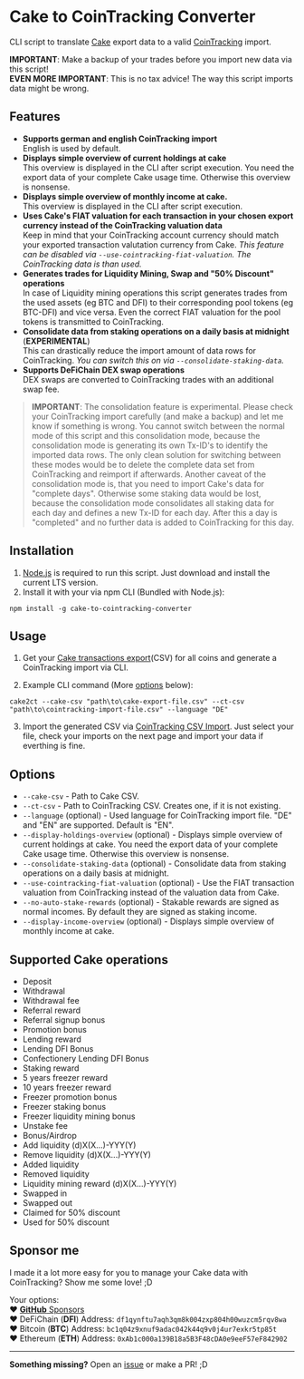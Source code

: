 # Cake to CoinTracking Converter

CLI script to translate [Cake](https://app.cakedefi.com/#?ref=401824) export data to a valid [CoinTracking](https://cointracking.info?ref=G905622) import.

**IMPORTANT**: Make a backup of your trades before you import new data via this script! \
**EVEN MORE IMPORTANT**: This is no tax advice! The way this script imports data might be wrong.

## Features

- **Supports german and english CoinTracking import** \
English is used by default.
- **Displays simple overview of current holdings at cake** \
This overview is displayed in the CLI after script execution. You need the export data of your complete Cake usage time. Otherwise this overview is nonsense.
- **Displays simple overview of monthly income at cake.** \
This overview is displayed in the CLI after script execution.
- **Uses Cake's FIAT valuation for each transaction in your chosen export currency instead of the CoinTracking valuation data** \
Keep in mind that your CoinTracking account currency should match your exported transaction valutation currency from Cake.
_This feature can be disabled via `--use-cointracking-fiat-valuation`. The CoinTracking data is than used._
- **Generates trades for Liquidity Mining, Swap and "50% Discount" operations** \
In case of Liquidity mining operations this script generates trades from the used assets (eg BTC and DFI) to their corresponding pool tokens (eg BTC-DFI) and vice versa. Even the correct FIAT valuation for the pool tokens is transmitted to CoinTracking.
- **Consolidate data from staking operations on a daily basis at midnight** (**EXPERIMENTAL**) \
This can drastically reduce the import amount of data rows for CoinTracking.
_You can switch this on via  `--consolidate-staking-data`._
- **Supports DeFiChain DEX swap operations** \
DEX swaps are converted to CoinTracking trades with an additional swap fee.

> **IMPORTANT**: The consolidation feature is experimental. Please check your CoinTracking import carefully (and make a backup) and let me know if something is wrong. You cannot switch between the normal mode of this script and this consolidation mode, because the consolidation mode is generating its own Tx-ID's to identify the imported data rows. The only clean solution for switching between these modes would be to delete the complete data set from CoinTracking and reimport if afterwards. Another caveat of the consolidation mode is, that you need to import Cake's data for "complete days". Otherwise some staking data would be lost, because the consolidation mode consolidates all staking data for each day and defines a new Tx-ID for each day. After this a day is "completed" and no further data is added to CoinTracking for this day.

## Installation

1) [Node.js](https://nodejs.org/) is required to run this script. Just download and install the current LTS version.
2) Install it with your via npm CLI (Bundled with Node.js):

```shell
npm install -g cake-to-cointracking-converter
```

## Usage

1. Get your [Cake transactions export](https://app.cakedefi.com/transactions)(CSV) for all coins and generate a CoinTracking import via CLI.

2. Example CLI command (More [options](#options) below): 
```shell 
cake2ct --cake-csv "path\to\cake-export-file.csv" --ct-csv "path\to\cointracking-import-file.csv" --language "DE"
```

3. Import the generated CSV via [CoinTracking CSV Import](https://cointracking.info/import/import_csv/). Just select your file, check your imports on the next page and import your data if everthing is fine.

## Options

- `--cake-csv` - Path to Cake CSV.
- `--ct-csv` - Path to CoinTracking CSV. Creates one, if it is not existing.
- `--language` (optional) - Used language for CoinTracking import file. "DE" and "EN" are supported. Default is "EN".
- `--display-holdings-overview` (optional) - Displays simple overview of current holdings at cake. You need the export data of your complete Cake usage time. Otherwise this overview is nonsense.
- `--consolidate-staking-data` (optional) - Consolidate data from staking operations on a daily basis at midnight.
- `--use-cointracking-fiat-valuation` (optional) - Use the FIAT transaction valuation from CoinTracking instead of the valuation data from Cake.
- `--no-auto-stake-rewards` (optional) - Stakable rewards are signed as normal incomes. By default they are signed as staking income.
- `--display-income-overview` (optional) - Displays simple overview of monthly income at cake.

## Supported Cake operations

- Deposit
- Withdrawal
- Withdrawal fee
- Referral reward
- Referral signup bonus
- Promotion bonus
- Lending reward
- Lending DFI Bonus
- Confectionery Lending DFI Bonus
- Staking reward
- 5 years freezer reward
- 10 years freezer reward
- Freezer promotion bonus
- Freezer staking bonus
- Freezer liquidity mining bonus
- Unstake fee
- Bonus/Airdrop
- Add liquidity (d)X(X...)-YYY(Y)
- Remove liquidity (d)X(X...)-YYY(Y)
- Added liquidity
- Removed liquidity
- Liquidity mining reward (d)X(X...)-YYY(Y)
- Swapped in
- Swapped out
- Claimed for 50% discount
- Used for 50% discount

## Sponsor me

I made it a lot more easy for you to manage your Cake data with CoinTracking? Show me some love! ;D

Your options: \
:heart: [**GitHub** Sponsors](https://github.com/sponsors/geldmacher) \
:heart: DeFiChain (**DFI**) Address: `df1qynftu7aqh3qm8k004zxp804h00wuzcm5rqv8wa` \
:heart: Bitcoin (**BTC**) Address: `bc1q04z9xnuf9adac042k44q9v0j4ur7exkr5tp85t` \
:heart: Ethereum (**ETH**) Address: `0xAb1c000a139B18a5B3F48cDA0e9eeF57eF842902`

---

**Something missing?** Open an [issue](https://github.com/geldmacher/Cake-to-CoinTracking-Converter/issues) or make a PR! ;D
